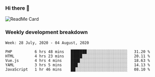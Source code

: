 ### Hi there 👋

<!--
**itzcy/itzcy** is a ✨ _special_ ✨ repository because its `README.md` (this file) appears on your GitHub profile.

Here are some ideas to get you started:

- 🔭 I’m currently working on ...
- 🌱 I’m currently learning ...
- 👯 I’m looking to collaborate on ...
- 🤔 I’m looking for help with ...
- 💬 Ask me about ...
- 📫 How to reach me: ...
- 😄 Pronouns: ...
- ⚡ Fun fact: ...
-->
![ReadMe Card](https://github-readme-stats.vercel.app/api?username=itzcy&show_icons=true&title_color=2d3198&icon_color=797cb8&text_color=24292e&bg_color=f6f8fa)

### Weekly development breakdown
<!--START_SECTION:waka-->
```text
Week: 28 July, 2020 - 04 August, 2020

PHP          6 hrs 48 mins   ███████░░░░░░░░░░░░░░░░░░   31.20 % 
HTML         4 hrs 23 mins   █████░░░░░░░░░░░░░░░░░░░░   20.11 % 
Vue.js       4 hrs 4 mins    ████░░░░░░░░░░░░░░░░░░░░░   18.63 % 
YAML         3 hrs 5 mins    ███░░░░░░░░░░░░░░░░░░░░░░   14.13 % 
JavaScript   1 hr 46 mins    ██░░░░░░░░░░░░░░░░░░░░░░░   08.10 %
```
<!--END_SECTION:waka-->
